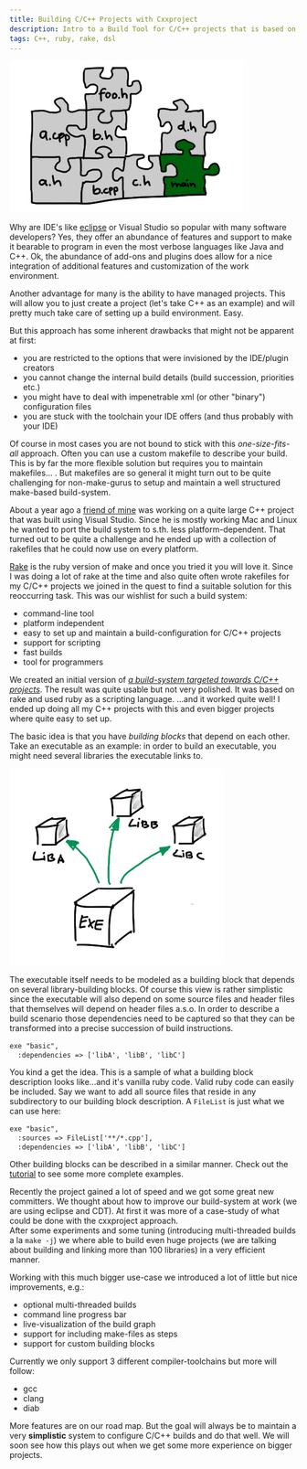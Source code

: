 ```yaml
---
title: Building C/C++ Projects with Cxxproject
description: Intro to a Build Tool for C/C++ projects that is based on rake, the ruby task dependency DSL
tags: C++, ruby, rake, dsl
---
```


![](/images/cxxproject/cxx_buildingblocks3.png)

Why are IDE's like [eclipse](http://www.eclipse.org) or Visual Studio so popular with many software developers? Yes, they offer an abundance of features and support to make it bearable to program in even the most verbose languages like Java and C++. Ok, the abundance of add-ons and plugins does allow for a nice integration of additional features and customization of the work environment.

Another advantage for many is the ability to have managed projects. This will allow you to just create a project (let's take C++ as an example) and will pretty much take care of setting up a build environment. Easy.

But this approach has some inherent drawbacks that might not be apparent at first:

* you are restricted to the options that were invisioned by the IDE/plugin creators
* you cannot change the internal build details (build succession, priorities etc.)
* you might have to deal with impenetrable xml (or other "binary") configuration files
* you are stuck with the toolchain your IDE offers (and thus probably with your IDE)

Of course in most cases you are not bound to stick with this *one-size-fits-all* approach. Often you can use a custom makefile to describe your build.
This is by far the more flexible solution but requires you to maintain makefiles... . But makefiles are so general it might turn out to be quite challenging for non-make-gurus to setup and maintain a well structured make-based build-system.

About a year ago a [friend of mine](http://gizmomogwai.tumblr.com) was working on a quite large C++ project that was built using Visual Studio. Since he is mostly working Mac and Linux he wanted to port the build system to s.th. less platform-dependent. That turned out to be quite a challenge and he ended up with a collection of rakefiles that he could now use on every platform.

[Rake](http://rake.rubyforge.org) is the ruby version of make and once you tried it you will love it. Since I was doing a lot of rake at the time and also quite often wrote rakefiles for my C/C++ projects we joined in the quest to find a suitable solution for this reoccurring task.
This was our wishlist for such a build system:

* command-line tool
* platform independent
* easy to set up and maintain a build-configuration for C/C++ projects
* support for scripting
* fast builds
* tool for programmers

We created an initial version of *[a build-system targeted towards C/C++ projects](http://marcmo.github.com/cxxproject/index.html)*. The result was quite usable but not very polished. It was based on rake and used ruby as a scripting language.
...and it worked quite well! I ended up doing all my C++ projects with this and even bigger projects where quite easy to set up.

The basic idea is that you have *building blocks* that depend on each other. Take an executable as an example: in order to build an executable, you might need several libraries the executable links to.

![](/images/cxxproject/cxx_buildingblocks1.png)

The executable itself needs to be modeled as a building block that depends on several library-building blocks. Of course this view is rather simplistic since the executable will also depend on some source files and header files that themselves will depend on header files a.s.o. In order to describe a build scenario those dependencies need to be captured so that they can be transformed into a precise succession of build instructions.

~~~ {.ruby}
exe "basic",
  :dependencies => ['libA', 'libB', 'libC']
~~~

You kind a get the idea. This is a sample of what a building block description looks like...and it's vanilla ruby code. Valid ruby code can easily be included. Say we want to add all source files that reside in any subdirectory to our building block description. A `FileList` is just what we can use here:

~~~ {.ruby}
exe "basic",
  :sources => FileList['**/*.cpp'],
  :dependencies => ['libA', 'libB', 'libC']
~~~

Other building blocks can be described in a similar manner. Check out the [tutorial](http://marcmo.github.com/cxxproject/docs/tutorial.html) to see some more complete examples.

Recently the project gained a lot of speed and we got some great new committers. We thought about how to improve our build-system at work (we are using eclipse and CDT). At first it was more of a case-study of what could be done with the cxxproject approach.  
After some experiments and some tuning (introducing multi-threaded builds a la `make -j`) we where able to build even huge projects (we are talking about building and linking more than 100 libraries) in a very efficient manner.

Working with this much bigger use-case we introduced a lot of little but nice improvements, e.g.:

* optional multi-threaded builds
* command line progress bar
* live-visualization of the build graph
* support for including make-files as steps
* support for custom building blocks

Currently we only support 3 different compiler-toolchains but more will follow:

* gcc
* clang
* diab

More features are on our road map. But the goal will always be to maintain a very **simplistic** system to configure C/C++ builds and do that well. We will soon see how this plays out when we get some more experience on bigger projects.
 

